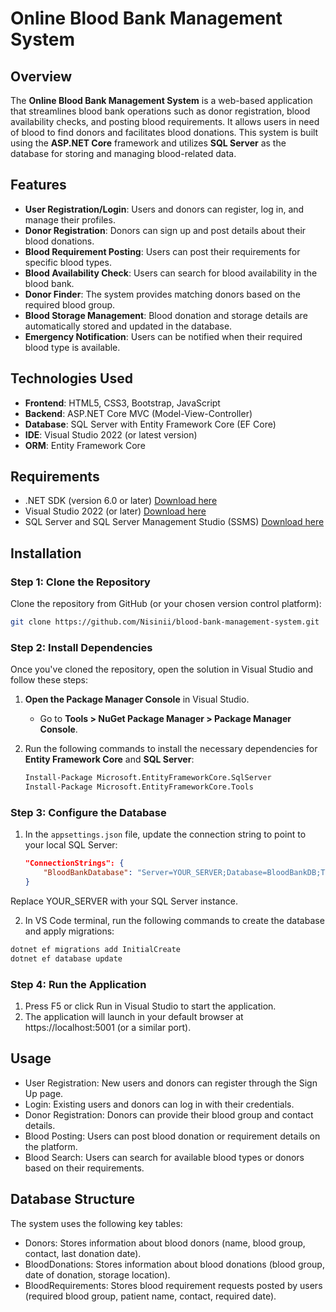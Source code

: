 # Online Blood Bank Management System

## Overview
The **Online Blood Bank Management System** is a web-based application that streamlines blood bank operations such as donor registration, blood availability checks, and posting blood requirements. It allows users in need of blood to find donors and facilitates blood donations. This system is built using the **ASP.NET Core** framework and utilizes **SQL Server** as the database for storing and managing blood-related data.

## Features
- **User Registration/Login**: Users and donors can register, log in, and manage their profiles.
- **Donor Registration**: Donors can sign up and post details about their blood donations.
- **Blood Requirement Posting**: Users can post their requirements for specific blood types.
- **Blood Availability Check**: Users can search for blood availability in the blood bank.
- **Donor Finder**: The system provides matching donors based on the required blood group.
- **Blood Storage Management**: Blood donation and storage details are automatically stored and updated in the database.
- **Emergency Notification**: Users can be notified when their required blood type is available.

## Technologies Used
- **Frontend**: HTML5, CSS3, Bootstrap, JavaScript
- **Backend**: ASP.NET Core MVC (Model-View-Controller)
- **Database**: SQL Server with Entity Framework Core (EF Core)
- **IDE**: Visual Studio 2022 (or latest version)
- **ORM**: Entity Framework Core

## Requirements
- .NET SDK (version 6.0 or later) [Download here](https://dotnet.microsoft.com/download)
- Visual Studio 2022 (or later) [Download here](https://visualstudio.microsoft.com/)
- SQL Server and SQL Server Management Studio (SSMS) [Download here](https://www.microsoft.com/en-us/sql-server)

## Installation

### Step 1: Clone the Repository
Clone the repository from GitHub (or your chosen version control platform):
```bash
git clone https://github.com/Nisinii/blood-bank-management-system.git
```

### Step 2: Install Dependencies
Once you've cloned the repository, open the solution in Visual Studio and follow these steps:

1. **Open the Package Manager Console** in Visual Studio.
   - Go to **Tools > NuGet Package Manager > Package Manager Console**.

2. Run the following commands to install the necessary dependencies for **Entity Framework Core** and **SQL Server**:
   ```bash
   Install-Package Microsoft.EntityFrameworkCore.SqlServer
   Install-Package Microsoft.EntityFrameworkCore.Tools
   ```

### Step 3: Configure the Database
1. In the `appsettings.json` file, update the connection string to point to your local SQL Server:
   ```json
   "ConnectionStrings": {
       "BloodBankDatabase": "Server=YOUR_SERVER;Database=BloodBankDB;Trusted_Connection=True;"
   }
   ```
  Replace YOUR_SERVER with your SQL Server instance.

2. In VS Code terminal, run the following commands to create the database and apply migrations:
```bash
dotnet ef migrations add InitialCreate
dotnet ef database update
```

### Step 4: Run the Application
1. Press F5 or click Run in Visual Studio to start the application.
2. The application will launch in your default browser at https://localhost:5001 (or a similar port).

## Usage
- User Registration: New users and donors can register through the Sign Up page.
- Login: Existing users and donors can log in with their credentials.
- Donor Registration: Donors can provide their blood group and contact details.
- Blood Posting: Users can post blood donation or requirement details on the platform.
- Blood Search: Users can search for available blood types or donors based on their requirements.

## Database Structure
The system uses the following key tables:
- Donors: Stores information about blood donors (name, blood group, contact, last donation date).
- BloodDonations: Stores information about blood donations (blood group, date of donation, storage location).
- BloodRequirements: Stores blood requirement requests posted by users (required blood group, patient name, contact, required date).
